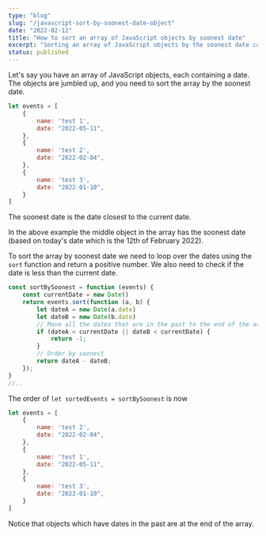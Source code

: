 ```yaml
---
type: "blog"
slug: "/javascript-sort-by-soonest-date-object"
date: "2022-02-12"
title: "How to sort an array of JavaScript objects by soonest date"
excerpt: "Sorting an array of JavaScript objects by the soonest date can be quite tricky. This guide demonstrates how to do it even when the JavaScript objects have dates in the future or the past"
status: published
---
```

Let's say you have an array of JavaScript objects, each containing a date. The objects are jumbled up, and you need to sort the array by the soonest date.

```javascript
let events = [
    {
        name: 'test 1',
        date: "2022-05-11",
    },
    {
        name: 'test 2',
        date: "2022-02-04",
    },
    {
        name: 'test 3',
        date: "2022-01-10",
    }
]
```
The soonest date is the date closest to the current date. 

In the above example the middle object in the array has the soonest date (based on today's date which is the 12th of February 2022).

To sort the array by soonest date we need to loop over the dates using the `sort` function and return a positive number. We also need to check if the date is less than the current date.

```javascript
const sortBySoonest = function (events) {
    const currentDate = new Date()
    return events.sort(function (a, b) {
        let dateA = new Date(a.date)
        let dateB = new Date(b.date)
        // Move all the dates that are in the past to the end of the array
        if (dateA < currentDate || dateB < currentDate) {
            return -1;
        }
        // Order by soonest
        return dateA - dateB;
    });
}
//..
```

The order of `let sortedEvents = sortBySoonest` is now

```javascript
let events = [
    {
        name: 'test 2',
        date: "2022-02-04",
    },
    {
        name: 'test 1',
        date: "2022-05-11",
    },
    {
        name: 'test 3',
        date: "2022-01-10",
    }
]
```

Notice that objects which have dates in the past are at the end of the array.